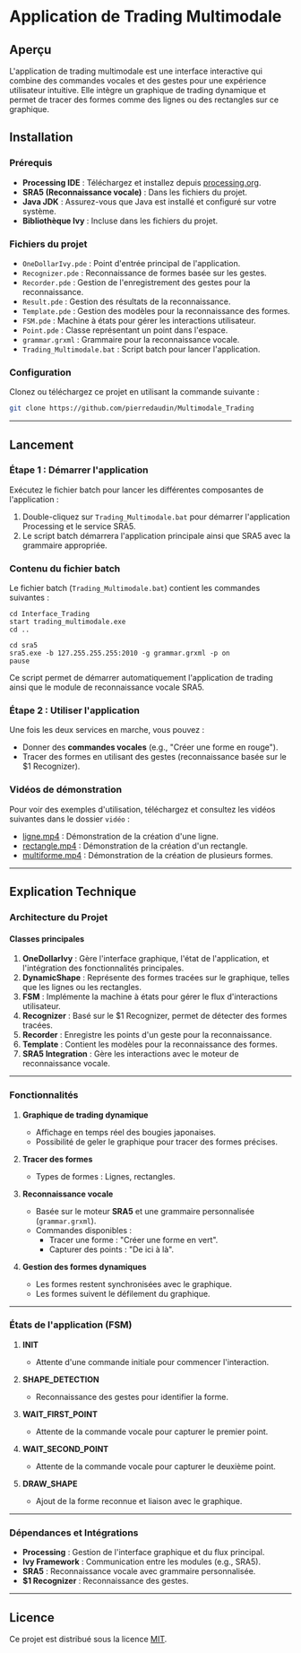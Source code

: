 # **Application de Trading Multimodale**

## **Aperçu**
L'application de trading multimodale est une interface interactive qui combine des commandes vocales et des gestes pour une expérience utilisateur intuitive. Elle intègre un graphique de trading dynamique et permet de tracer des formes comme des lignes ou des rectangles sur ce graphique.

## **Installation**

### **Prérequis**
- **Processing IDE** : Téléchargez et installez depuis [processing.org](https://processing.org/).
- **SRA5 (Reconnaissance vocale)** : Dans les fichiers du projet.
- **Java JDK** : Assurez-vous que Java est installé et configuré sur votre système.
- **Bibliothèque Ivy** : Incluse dans les fichiers du projet.

### **Fichiers du projet**
- `OneDollarIvy.pde` : Point d'entrée principal de l'application.
- `Recognizer.pde` : Reconnaissance de formes basée sur les gestes.
- `Recorder.pde` : Gestion de l'enregistrement des gestes pour la reconnaissance.
- `Result.pde` : Gestion des résultats de la reconnaissance.
- `Template.pde` : Gestion des modèles pour la reconnaissance des formes.
- `FSM.pde` : Machine à états pour gérer les interactions utilisateur.
- `Point.pde` : Classe représentant un point dans l'espace.
- `grammar.grxml` : Grammaire pour la reconnaissance vocale.
- `Trading_Multimodale.bat` : Script batch pour lancer l'application.

### **Configuration**
Clonez ou téléchargez ce projet en utilisant la commande suivante :
```sh
git clone https://github.com/pierredaudin/Multimodale_Trading
```

---

## **Lancement**

### **Étape 1 : Démarrer l'application**
Exécutez le fichier batch pour lancer les différentes composantes de l'application :
1. Double-cliquez sur `Trading_Multimodale.bat` pour démarrer l'application Processing et le service SRA5.
2. Le script batch démarrera l'application principale ainsi que SRA5 avec la grammaire appropriée.

### **Contenu du fichier batch**
Le fichier batch (`Trading_Multimodale.bat`) contient les commandes suivantes :
```batch
cd Interface_Trading
start trading_multimodale.exe
cd ..

cd sra5
sra5.exe -b 127.255.255.255:2010 -g grammar.grxml -p on
pause
```
Ce script permet de démarrer automatiquement l'application de trading ainsi que le module de reconnaissance vocale SRA5.

### **Étape 2 : Utiliser l'application**
Une fois les deux services en marche, vous pouvez :
- Donner des **commandes vocales** (e.g., "Créer une forme en rouge").
- Tracer des formes en utilisant des gestes (reconnaissance basée sur le $1 Recognizer).


### **Vidéos de démonstration**
Pour voir des exemples d'utilisation, téléchargez et consultez les vidéos suivantes dans le dossier `vidéo` :
- [ligne.mp4](vidéo/ligne.mp4) : Démonstration de la création d'une ligne.
- [rectangle.mp4](vidéo/rectangle.mp4) : Démonstration de la création d'un rectangle.
- [multiforme.mp4](vidéo/multiforme.mp4) : Démonstration de la création de plusieurs formes.

---

## **Explication Technique**

### **Architecture du Projet**

#### **Classes principales**
1. **OneDollarIvy** : Gère l'interface graphique, l'état de l'application, et l'intégration des fonctionnalités principales.
2. **DynamicShape** : Représente des formes tracées sur le graphique, telles que les lignes ou les rectangles.
3. **FSM** : Implémente la machine à états pour gérer le flux d'interactions utilisateur.
4. **Recognizer** : Basé sur le $1 Recognizer, permet de détecter des formes tracées.
5. **Recorder** : Enregistre les points d'un geste pour la reconnaissance.
6. **Template** : Contient les modèles pour la reconnaissance des formes.
7. **SRA5 Integration** : Gère les interactions avec le moteur de reconnaissance vocale.

---

### **Fonctionnalités**

1. **Graphique de trading dynamique**
   - Affichage en temps réel des bougies japonaises.
   - Possibilité de geler le graphique pour tracer des formes précises.

2. **Tracer des formes**
   - Types de formes : Lignes, rectangles.

3. **Reconnaissance vocale**
   - Basée sur le moteur **SRA5** et une grammaire personnalisée (`grammar.grxml`).
   - Commandes disponibles :
     - Tracer une forme : "Créer une forme en vert".
     - Capturer des points : "De ici à là".

4. **Gestion des formes dynamiques**
   - Les formes restent synchronisées avec le graphique.
   - Les formes suivent le défilement du graphique.

---

### **États de l'application (FSM)**

1. **INIT**
   - Attente d'une commande initiale pour commencer l'interaction.

2. **SHAPE_DETECTION**
   - Reconnaissance des gestes pour identifier la forme.

3. **WAIT_FIRST_POINT**
   - Attente de la commande vocale pour capturer le premier point.

4. **WAIT_SECOND_POINT**
   - Attente de la commande vocale pour capturer le deuxième point.

5. **DRAW_SHAPE**
   - Ajout de la forme reconnue et liaison avec le graphique.

---

### **Dépendances et Intégrations**
- **Processing** : Gestion de l'interface graphique et du flux principal.
- **Ivy Framework** : Communication entre les modules (e.g., SRA5).
- **SRA5** : Reconnaissance vocale avec grammaire personnalisée.
- **$1 Recognizer** : Reconnaissance des gestes.

---

## **Licence**
Ce projet est distribué sous la licence [MIT](https://opensource.org/licenses/MIT).
